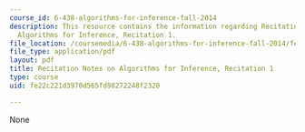 ```yaml
---
course_id: 6-438-algorithms-for-inference-fall-2014
description: This resource contains the information regarding Recitation Notes on
  Algorithms for Inference, Recitation 1.
file_location: /coursemedia/6-438-algorithms-for-inference-fall-2014/fe22c221d3970d565fd98272248f2320_MIT6_438F14_rec1.pdf
file_type: application/pdf
layout: pdf
title: Recitation Notes on Algorithms for Inference, Recitation 1
type: course
uid: fe22c221d3970d565fd98272248f2320

---
```

None